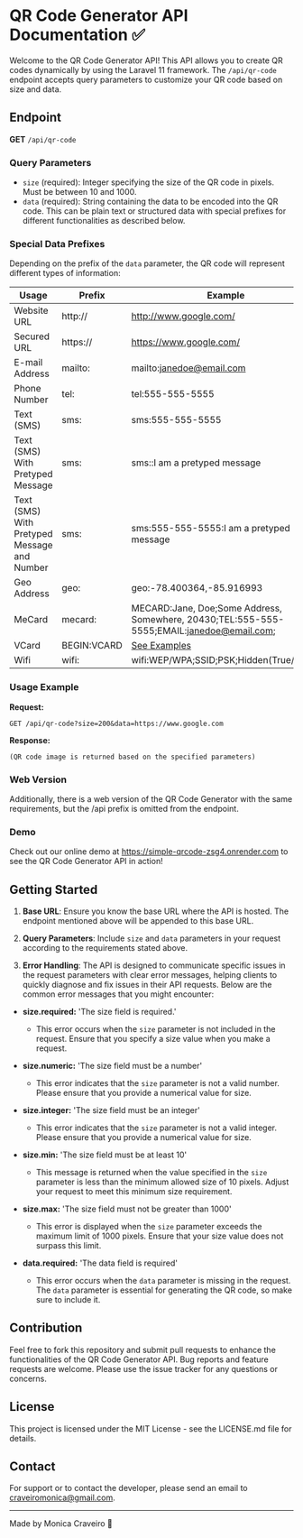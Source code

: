 # QR Code Generator API Documentation ✅

Welcome to the QR Code Generator API! This API allows you to create QR codes dynamically by using the Laravel 11 framework. The `/api/qr-code` endpoint accepts query parameters to customize your QR code based on size and data.

## Endpoint

**GET** `/api/qr-code`

### Query Parameters

-   `size` (required): Integer specifying the size of the QR code in pixels. Must be between 10 and 1000.
-   `data` (required): String containing the data to be encoded into the QR code. This can be plain text or structured data with special prefixes for different functionalities as described below.

### Special Data Prefixes

Depending on the prefix of the `data` parameter, the QR code will represent different types of information:


| Usage | Prefix | Example |
| --- | --- | --- |
| Website URL | http:// | http://www.google.com/ |
| Secured URL | https:// | https://www.google.com/ |
| E-mail Address | mailto: | mailto:janedoe@email.com |
| Phone Number | tel: | tel:555-555-5555 |
| Text (SMS) | sms: | sms:555-555-5555 |
| Text (SMS) With Pretyped Message | sms: | sms::I am a pretyped message |
| Text (SMS) With Pretyped Message and Number | sms: | sms:555-555-5555:I am a pretyped message |
| Geo Address | geo: | geo:-78.400364,-85.916993 |
| MeCard | mecard: | MECARD:Jane, Doe;Some Address, Somewhere, 20430;TEL:555-555-5555;EMAIL:janedoe@email.com; |
| VCard | BEGIN:VCARD | [See Examples](https://en.wikipedia.org/wiki/VCard) |
| Wifi | wifi: | wifi:WEP/WPA;SSID;PSK;Hidden(True/False) |

### Usage Example

**Request:**
 ```http
 GET /api/qr-code?size=200&data=https://www.google.com
 ```
 
**Response:**
```plaintext
(QR code image is returned based on the specified parameters)
``` 

### Web Version
Additionally, there is a web version of the QR Code Generator with the same requirements, but the /api prefix is omitted from the endpoint.

### Demo
Check out our online demo at https://simple-qrcode-zsg4.onrender.com to see the QR Code Generator API in action!

## Getting Started

1.  **Base URL**: Ensure you know the base URL where the API is hosted. The endpoint mentioned above will be appended to this base URL.
    
2.  **Query Parameters**: Include `size` and `data` parameters in your request according to the requirements stated above.
    
3.  **Error Handling**: The API is designed to communicate specific issues in the request parameters with clear error messages, helping clients to quickly diagnose and fix issues in their API requests. Below are the common error messages that you might encounter:

-   **size.required:** 'The size field is required.'
    
    -   This error occurs when the `size` parameter is not included in the request. Ensure that you specify a size value when you make a request.
-   **size.numeric:** 'The size field must be a number'
    
    -   This error indicates that the `size` parameter is not a valid number. Please ensure that you provide a numerical value for size.
-   **size.integer:** 'The size field must be an integer'
    
    -   This error indicates that the `size` parameter is not a valid integer. Please ensure that you provide a numerical value for size.
-   **size.min:** 'The size field must be at least 10'
    
    -   This message is returned when the value specified in the `size` parameter is less than the minimum allowed size of 10 pixels. Adjust your request to meet this minimum size requirement.
-   **size.max:** 'The size field must not be greater than 1000'
    
    -   This error is displayed when the `size` parameter exceeds the maximum limit of 1000 pixels. Ensure that your size value does not surpass this limit.
-   **data.required:** 'The data field is required'
    
    -   This error occurs when the `data` parameter is missing in the request. The `data` parameter is essential for generating the QR code, so make sure to include it.
    

## Contribution

Feel free to fork this repository and submit pull requests to enhance the functionalities of the QR Code Generator API. Bug reports and feature requests are welcome. Please use the issue tracker for any questions or concerns.

## License

This project is licensed under the MIT License - see the LICENSE.md file for details.

## Contact

For support or to contact the developer, please send an email to craveiromonica@gmail.com.

----------
Made by Monica Craveiro 💜